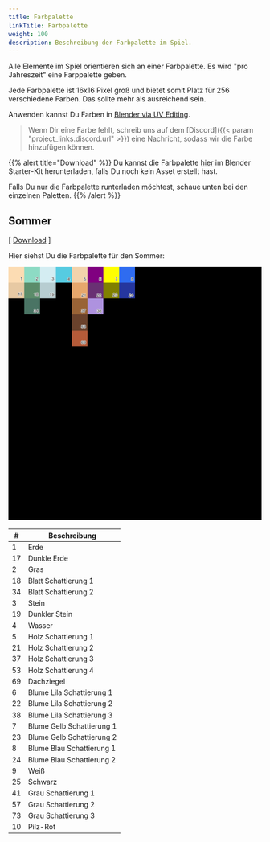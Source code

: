 ```yaml
---
title: Farbpalette
linkTitle: Farbpalette
weight: 100
description: Beschreibung der Farbpalette im Spiel.
---
```


Alle Elemente im Spiel orientieren sich an einer Farbpalette.
Es wird "pro Jahreszeit" eine Farppalette geben.

Jede Farbpalette ist 16x16 Pixel groß und bietet somit Platz für 256 verschiedene Farben.
Das sollte mehr als ausreichend sein.

Anwenden kannst Du Farben in [Blender via UV Editing](https://www.youtube.com/watch?v=8NEmx0cHwoI).

> Wenn Dir eine Farbe fehlt, schreib uns auf dem [Discord]({{< param "project_links.discord.url" >}}) eine Nachricht, sodass wir die Farbe hinzufügen können.

{{% alert title="Download" %}}
Du kannst die Farbpalette [hier](../blender/) im Blender Starter-Kit herunterladen, falls Du noch kein Asset erstellt hast.

Falls Du nur die Farbpalette runterladen möchtest, schaue unten bei den einzelnen Paletten.
{{% /alert %}}

## Sommer

[ [Download](assets/ColorPalette_Summer.png) ]

Hier siehst Du die Farbpalette für den Sommer:

![Sommer-Farbpalette](assets/ColorPalette_Summer_Description.png)

| #   | Beschreibung              |
| --- | ------------------------- |
| 1   | Erde                      |
| 17  | Dunkle Erde               |
| 2   | Gras                      |
| 18  | Blatt Schattierung 1      |
| 34  | Blatt Schattierung 2      |
| 3   | Stein                     |
| 19  | Dunkler Stein             |
| 4   | Wasser                    |
| 5   | Holz Schattierung 1       |
| 21  | Holz Schattierung 2       |
| 37  | Holz Schattierung 3       |
| 53  | Holz Schattierung 4       |
| 69  | Dachziegel                |
| 6   | Blume Lila Schattierung 1 |
| 22  | Blume Lila Schattierung 2 |
| 38  | Blume Lila Schattierung 3 |
| 7   | Blume Gelb Schattierung 1 |
| 23  | Blume Gelb Schattierung 2 |
| 8   | Blume Blau Schattierung 1 |
| 24  | Blume Blau Schattierung 2 |
| 9   | Weiß                      |
| 25  | Schwarz                   |
| 41  | Grau Schattierung 1       |
| 57  | Grau Schattierung 2       |
| 73  | Grau Schattierung 3       |
| 10  | Pilz-Rot                  | 